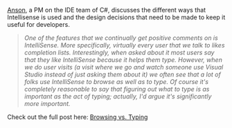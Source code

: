 [Anson](http://blogs.msdn.com/ansonh), a PM on the IDE team of C#, discusses the different ways that Intellisense is used and the design decisions that need to be made to keep it useful for developers.

> _One of the features that we continually get positive comments on is IntelliSense. More specifically, virtually every user that we talk to likes completion lists. Interestingly, when asked about it most users say that they like IntelliSense because it helps them type. However, when we do user visits (a visit where we go and watch someone use Visual Studio instead of just asking them about it) we often see that a lot of folks use IntelliSense to browse as well as to type. Of course it's completely reasonable to say that figuring out what to type is as important as the act of typing; actually, I'd argue it's significantly more important._

Check out the full post here: [Browsing vs. Typing](http://blogs.msdn.com/ansonh/archive/2004/02/28/81647.aspx)